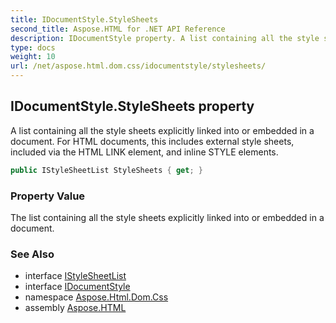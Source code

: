 ```yaml
---
title: IDocumentStyle.StyleSheets
second_title: Aspose.HTML for .NET API Reference
description: IDocumentStyle property. A list containing all the style sheets explicitly linked into or embedded in a document. For HTML documents this includes external style sheets included via the HTML LINK element and inline STYLE elements
type: docs
weight: 10
url: /net/aspose.html.dom.css/idocumentstyle/stylesheets/
---
```

## IDocumentStyle.StyleSheets property

A list containing all the style sheets explicitly linked into or embedded in a document. For HTML documents, this includes external style sheets, included via the HTML LINK element, and inline STYLE elements.

```csharp
public IStyleSheetList StyleSheets { get; }
```

### Property Value

The list containing all the style sheets explicitly linked into or embedded in a document.

### See Also

* interface [IStyleSheetList](../../istylesheetlist/)
* interface [IDocumentStyle](../)
* namespace [Aspose.Html.Dom.Css](../../../aspose.html.dom.css/)
* assembly [Aspose.HTML](../../../)
